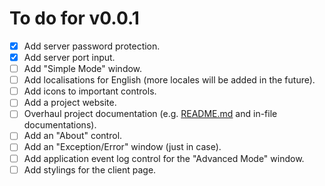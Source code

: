 # To do for v0.0.1

- [X] Add server password protection.
- [X] Add server port input.
- [ ] Add "Simple Mode" window.
- [ ] Add localisations for English (more locales will be added in the future).
- [ ] Add icons to important controls.
- [ ] Add a project website.
- [ ] Overhaul project documentation (e.g. [README.md](./README.md) and in-file documentations).
- [ ] Add an "About" control.
- [ ] Add an "Exception/Error" window (just in case).
- [ ] Add application event log control for the "Advanced Mode" window.
- [ ] Add stylings for the client page.
